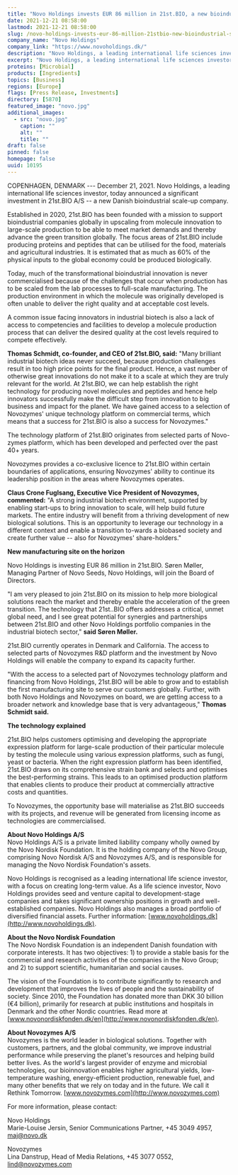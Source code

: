```yaml
---
title: "Novo Holdings invests EUR 86 million in 21st.BIO, a new bioindustrial scale-up company building on technology base from Novozymes"
date: 2021-12-21 08:58:00
lastmod: 2021-12-21 08:58:00
slug: /novo-holdings-invests-eur-86-million-21stbio-new-bioindustrial-scale-company-building
company_name: "Novo Holdings"
company_link: "https://www.novoholdings.dk/"
description: "Novo Holdings, a leading international life sciences investor, today announced a significant investment in 21st.BIO A/S – a new Danish bioindustrial scale-up company."
excerpt: "Novo Holdings, a leading international life sciences investor, today announced a significant investment in 21st.BIO A/S – a new Danish bioindustrial scale-up company."
proteins: [Microbial]
products: [Ingredients]
topics: [Business]
regions: [Europe]
flags: [Press Release, Investments]
directory: [5870]
featured_image: "novo.jpg"
additional_images:
  - src: "novo.jpg"
    caption: ""
    alt: ""
    title: ""
draft: false
pinned: false
homepage: false
uuid: 10195
---
```

COPENHAGEN, DENMARK --- December 21, 2021. Novo Holdings, a leading
international life sciences investor, today announced a significant
investment in 21st.BIO A/S -- a new Danish bioindustrial scale-up
company.

Established in 2020, 21st.BIO has been founded with a mission to support
bioindustrial companies globally in upscaling from molecule innovation
to large-scale production to be able to meet market demands and thereby
advance the green transition globally. The focus areas of 21st.BIO
include producing proteins and peptides that can be utilised for the
food, materials and agricultural industries. It is estimated that as
much as 60% of the physical inputs to the global economy could be
produced biologically.

Today, much of the transformational bioindustrial innovation is never
commercialised because of the challenges that occur when production has
to be scaled from the lab processes to full-scale manufacturing. The
production environment in which the molecule was originally developed is
often unable to deliver the right quality and at acceptable cost levels.

A common issue facing innovators in industrial biotech is also a lack of
access to competencies and facilities to develop a molecule production
process that can deliver the desired quality at the cost levels required
to compete effectively.

**Thomas Schmidt, co-founder, and CEO of 21st.BIO, said:** "Many
brilliant industrial biotech ideas never succeed, because production
challenges result in too high price points for the final product. Hence,
a vast number of otherwise great innovations do not make it to a scale
at which they are truly relevant for the world. At 21st.BIO, we can help
establish the right technology for producing novel molecules and
peptides and hence help innovators successfully make the difficult step
from innovation to big business and impact for the planet. We have
gained access to a selection of Novozymes' unique technology platform on
commercial terms, which means that a success for 21st.BIO is also a
success for Novozymes."

The technology platform of 21st.BIO originates from selected parts of
Novo-zymes platform, which has been developed and perfected over the
past 40+ years.

Novozymes provides a co-exclusive licence to 21st.BIO within certain
boundaries of applications, ensuring Novozymes' ability to continue its
leadership position in the areas where Novozymes operates. 

**Claus Crone Fuglsang, Executive Vice President of Novozymes,
commented:** "A strong industrial biotech environment, supported by
enabling start-ups to bring innovation to scale, will help build future
markets. The entire industry will benefit from a thriving development of
new biological solutions. This is an opportunity to leverage our
technology in a different context and enable a transition to-wards a
biobased society and create further value -- also for Novozymes'
share-holders."

**New manufacturing site on the horizon**

Novo Holdings is investing EUR 86 million in 21st.BIO. Søren Møller,
Managing Partner of Novo Seeds, Novo Holdings, will join the Board of
Directors.

"I am very pleased to join 21st.BIO on its mission to help more
biological solutions reach the market and thereby enable the
acceleration of the green transition. The technology that 21st..BIO
offers addresses a critical, unmet global need, and I see great
potential for synergies and partnerships between 21st.BIO and other Novo
Holdings portfolio companies in the industrial biotech sector," **said
Søren Møller.**

21st.BIO currently operates in Denmark and California. The access to
selected parts of Novozymes R&D platform and the investment by Novo
Holdings will enable the company to expand its capacity further.

"With the access to a selected part of Novozymes technology platform and
financing from Novo Holdings, 21st.BIO will be able to grow and to
establish the first manufacturing site to serve our customers globally.
Further, with both Novo Holdings and Novozymes on board, we are getting
access to a broader network and knowledge base that is very
advantageous," **Thomas Schmidt said.**

**The technology explained**

21st.BIO helps customers optimising and developing the appropriate
expression platform for large-scale production of their particular
molecule by testing the molecule using various expression platforms,
such as fungi, yeast or bacteria. When the right expression platform has
been identified, 21st.BIO draws on its comprehensive strain bank and
selects and optimises the best-performing strains. This leads to an
optimised production platform that enables clients to produce their
product at commercially attractive costs and quantities.

To Novozymes, the opportunity base will materialise as 21st.BIO succeeds
with its projects, and revenue will be generated from licensing income
as technologies are commercialised.

**About Novo Holdings A/S**\
Novo Holdings A/S is a private limited liability company wholly owned by
the Novo Nordisk Foundation. It is the holding company of the Novo
Group, comprising Novo Nordisk A/S and Novozymes A/S, and is responsible
for managing the Novo Nordisk Foundation's assets.

Novo Holdings is recognised as a leading international life science
investor, with a focus on creating long-term value. As a life science
investor, Novo Holdings provides seed and venture capital to
development-stage companies and takes significant ownership positions in
growth and well-established companies. Novo Holdings also manages a
broad portfolio of diversified financial assets. Further information:
[www.novoholdings.dk](http://www.novoholdings.dk).

**About the Novo Nordisk Foundation**\
The Novo Nordisk Foundation is an independent Danish foundation with
corporate interests. It has two objectives: 1) to provide a stable basis
for the commercial and research activities of the companies in the Novo
Group; and 2) to support scientific, humanitarian and social causes.

The vision of the Foundation is to contribute significantly to research
and development that improves the lives of people and the sustainability
of society. Since 2010, the Foundation has donated more than DKK 30
billion (€4 billion), primarily for research at public institutions and
hospitals in Denmark and the other Nordic countries. Read more at
[www.novonordiskfonden.dk/en](http://www.novonordiskfonden.dk/en).

**About Novozymes A/S**\
Novozymes is the world leader in biological solutions. Together with
customers, partners, and the global community, we improve industrial
performance while preserving the planet\'s resources and helping build
better lives. As the world\'s largest provider of enzyme and microbial
technologies, our bioinnovation enables higher agricultural yields,
low-temperature washing, energy-efficient production, renewable fuel,
and many other benefits that we rely on today and in the future. We call
it Rethink Tomorrow. [www.novozymes.com](http://www.novozymes.com)

For more information, please contact:

Novo Holdings\
Marie-Louise Jersin, Senior Communications Partner, +45 3049 4957,
<maj@novo.dk>

Novozymes\
Lina Danstrup, Head of Media Relations, +45 3077 0552,
<lind@novozymes.com>

